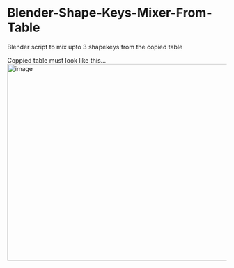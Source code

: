 # Blender-Shape-Keys-Mixer-From-Table
Blender script to mix upto 3 shapekeys from the copied table 

Coppied table must look like this...
<img width="1088" height="452" alt="image" src="https://github.com/user-attachments/assets/efbb9378-942d-4e41-8e18-106e5802f0de" />
